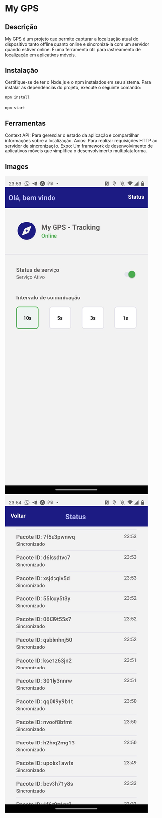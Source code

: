 # My GPS

## Descrição
My GPS é um projeto que permite capturar a localização atual do dispositivo tanto offline quanto online e sincronizá-la com um servidor quando estiver online. É uma ferramenta útil para rastreamento de localização em aplicativos móveis.

## Instalação
Certifique-se de ter o Node.js e o npm instalados em seu sistema. Para instalar as dependências do projeto, execute o seguinte comando:

```bash
npm install

npm start
```

## Ferramentas
Context API: Para gerenciar o estado da aplicação e compartilhar informações sobre a localização.
Axios: Para realizar requisições HTTP ao servidor de sincronização.
Expo: Um framework de desenvolvimento de aplicativos móveis que simplifica o desenvolvimento multiplataforma.

## Images

![Home](https://github.com/jonnypaulino/MyLocation/blob/main/assets/home.jpeg)
![Status](https://github.com/jonnypaulino/MyLocation/blob/main/assets/StatusPage.jpeg)
